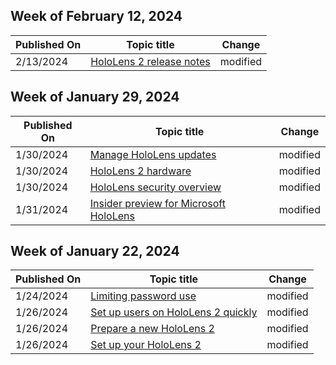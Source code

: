<!-- This file is generated automatically each week. Changes made to this file will be overwritten.-->



## Week of February 12, 2024


| Published On |Topic title | Change |
|------|------------|--------|
| 2/13/2024 | [HoloLens 2 release notes](/hololens/hololens-release-notes) | modified |


## Week of January 29, 2024


| Published On |Topic title | Change |
|------|------------|--------|
| 1/30/2024 | [Manage HoloLens updates](/hololens/hololens-updates) | modified |
| 1/30/2024 | [HoloLens 2 hardware](/hololens/hololens2-hardware) | modified |
| 1/30/2024 | [HoloLens security overview](/hololens/security-overview) | modified |
| 1/31/2024 | [Insider preview for Microsoft HoloLens](/hololens/hololens-insider) | modified |


## Week of January 22, 2024


| Published On |Topic title | Change |
|------|------------|--------|
| 1/24/2024 | [Limiting password use](/hololens/security-limiting-password-use) | modified |
| 1/26/2024 | [Set up users on HoloLens 2 quickly](/hololens/hololens2-new-user-optimize) | modified |
| 1/26/2024 | [Prepare a new HoloLens 2](/hololens/hololens2-setup) | modified |
| 1/26/2024 | [Set up your HoloLens 2](/hololens/hololens2-start) | modified |
